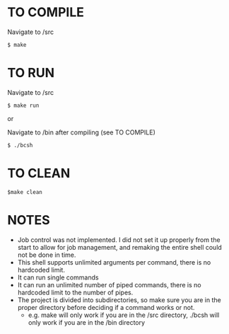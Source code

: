 # TO COMPILE
	
Navigate to /src

```$ make```

# TO RUN
	
Navigate to /src

```$ make run```

or 	

Navigate to /bin after compiling (see TO COMPILE)

```$ ./bcsh```

# TO CLEAN
	
```$make clean```

# NOTES

- Job control was not implemented. I did not set it up properly from the start to allow for job management, and remaking the entire shell could not be done in time.
- This shell supports unlimited arguments per command, there is no hardcoded limit.
- It can run single commands
- It can run an unlimited number of piped commands, there is no hardcoded limit to the number of pipes.
- The project is divided into subdirectories, so make sure you are in the proper directory before deciding if a command works or not.
	- e.g. make will only work if you are in the /src directory, ./bcsh will only work if you are in the /bin directory

